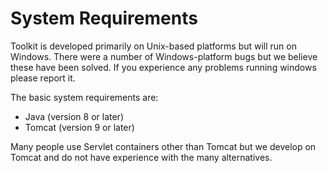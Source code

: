 # System Requirements #

Toolkit is developed primarily on Unix-based platforms but will run on Windows.
There were a number of Windows-platform bugs but we believe these have been
solved.  If you experience any problems running windows please report it.

The basic system requirements are:

* Java (version 8 or later)
* Tomcat (version 9 or later)

Many people use Servlet containers other than Tomcat but we develop on Tomcat
and do not have experience with the many alternatives.